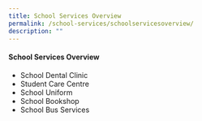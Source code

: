 ```yaml
---
title: School Services Overview
permalink: /school-services/schoolservicesoverview/
description: ""
---
```

#### School Services Overview
* School Dental Clinic
* Student Care Centre
* School Uniform
* School Bookshop
* School Bus Services